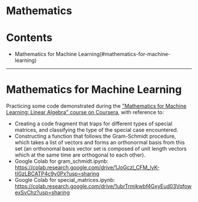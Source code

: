 # Mathematics

Contents
=======================

* Mathematics for Machine Learning(#mathematics-for-machine-learning)


-----------------------------------------------------------------------------------------------------------

# Mathematics for Machine Learning

Practicing  some code demonstrated during the ["Mathematics for Machine Learning: Linear Algebra" course on Coursera](https://www.coursera.org/learn/linear-algebra-machine-learning/home/welcome), with reference to:

* Creating a code fragment that traps for different types of special matrices, and classifying the type of the special case encountered.
* Constructing a function that follows the Gram-Schmidt procedure, which takes a list of vectors and forms an orthonormal basis from this set (an orthonomal basis vector set is composed of unit length vectors which at the same time are orthogonal to each other).
* Google Colab for gram_schmidt.ipynb: https://colab.research.google.com/drive/1JoGczl_CFM_lyK-tIGzLBCATP4c9y0Px?usp=sharing
* Google Colab for special_matrices.ipynb: https://colab.research.google.com/drive/1ubrTrmjkwbf4GxyEud03VqfowexSvChz?usp=sharing

